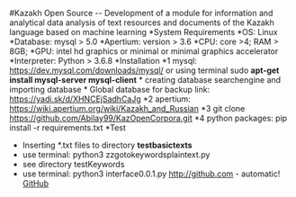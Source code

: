 #Kazakh Open Source -- Development of a module for information and analytical data analysis of text resources and documents of the Kazakh language based on machine learning
*System Requirements 
  *OS: Linux
  *Database: mysql > 5.0
  *Apertium: version > 3.6
  *CPU: core >4; RAM > 8GB; 
  *GPU: intel hd graphics or minimal or minimal graphics accelerator
  *Interpreter: Python > 3.6.8 
*Installation
  *1 mysql: https://dev.mysql.com/downloads/mysql/ or using terminal sudo **apt-get install mysql-server mysql-client**
    * creating database searchengine and importing database
      * Global database for backup link:  https://yadi.sk/d/XHNCEjSadhCaJg
  *2 apertium: https://wiki.apertium.org/wiki/Kazakh_and_Russian
  *3 git clone https://github.com/Abilay99/KazOpenCorpora.git
  *4 python packages: pip install -r requirements.txt 
*Test
  * Inserting *.txt files to directory **testbasictexts**
  * use terminal: python3 zzgotokeywordsplaintext.py
  * see directory testKeywords
  * use terminal: python3 interface0.0.1.py
http://github.com - automatic!
[GitHub](http://github.com)
  

